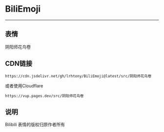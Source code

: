 # BiliEmoji
---
## 表情
阴阳师花鸟卷
## CDN链接
```
https://cdn.jsdelivr.net/gh/lrhtony/BiliEmoji@latest/src/阴阳师花鸟卷
```
或者使用Cloudflare
```
https://vup.pages.dev/src/阴阳师花鸟卷
```
## 说明
Bilibili 表情的版权归原作者所有
